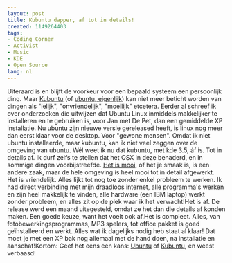 ```yaml
---
layout: post
title: Kubuntu dapper, af tot in details!
created: 1149264403
tags:
- Coding Corner
- Activist
- Music
- KDE
- Open Source
lang: nl
---
```

Uiteraard is en blijft de voorkeur voor een bepaald systeem een persoonlijk ding. Maar [Kubuntu](http://www.kubuntu.org/) (of [ubuntu, eigenlijk](http://www.ubuntu.com/)) kan niet meer beticht worden van dingen als "lelijk", "onvriendelijk", "moeilijk" etcetera. Eerder al schreef ik over onderzoeken die uitwijzen dat Ubuntu Linux inmiddels makkelijker te installeren en te gebruiken is, voor Jan met De Pet, dan een gemiddelde XP installatie. Nu ubuntu zijn nieuwe versie gereleased heeft, is linux nog meer dan eerst klaar voor de desktop. Voor "gewone mensen". Omdat ik niet ubuntu installeerde, maar kubuntu, kan ik niet veel zeggen over de omgeving van ubuntu. Wél weet ik nu dat kubuntu, met kde 3.5, áf is. Tot in details af. Ik durf zelfs te stellen dat het OSX in deze benaderd, en in sommige dingen voorbijstreefde. [Het is mooi](http://shots.osdir.com/index.php?distro=451), of het je smaak is, is een andere zaak, maar de hele omgeving is heel mooi tot in detail afgewerkt. Het is vriendelijk. Alles lijkt tot nog toe zonder enkel probleem te werken. Ik had direct verbinding met mijn draadloos internet, alle programma's werken en zijn heel makkelijk te vinden, alle hardware (een IBM laptop) werkt zonder probleem, en alles zit op de plek waar ik het verwacht!Het is af. De release werd een maand uitegesteld, omdat ze het dan die details af konden maken. Een goede keuze, want het voelt ook af.Het is compleet. Alles, van fotobewerkingsprogrammas, MP3 spelers, tot office pakket is goed geïnstalleerd en werkt. Alles wat ik dagelijks nodig heb staat al klaar! Dat moet je met een XP bak nog allemaal met de hand doen, na installatie en aanschaf!Kortom: Geef het eens een kans: [Ubuntu](http://www.ubuntu.com/download) of [Kubuntu](http://kubuntu.org/download.php), en weest verbaasd!

